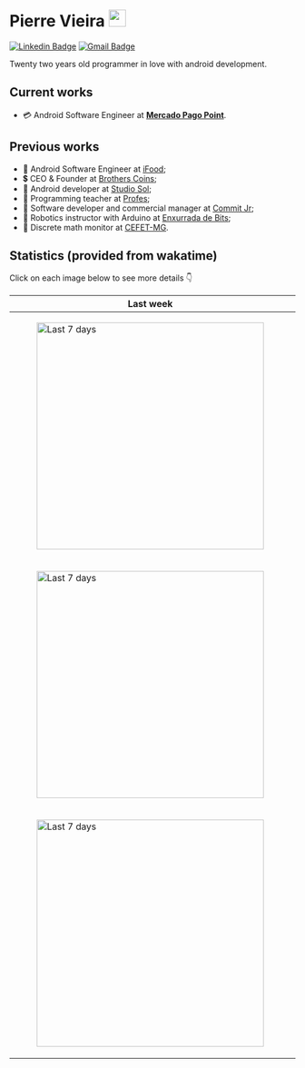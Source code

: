 # Pierre Vieira <img src="https://raw.githubusercontent.com/iampavangandhi/iampavangandhi/master/gifs/Hi.gif" width="30px" height="30px">

[![Linkedin Badge](https://img.shields.io/badge/-LinkedIn-blue?style=flat-square&logo=Linkedin&logoColor=white&link=https://www.linkedin.com/in/pierre-vieira/)](https://www.linkedin.com/in/pierre-vieira/)
[![Gmail Badge](http://img.shields.io/badge/-Whatsapp-green?style=flat-square&logo=Whatsapp&logoColor=white&link=https://api.whatsapp.com/send?1=pt_BR&phone=5531998005262)](https://api.whatsapp.com/send?1=pt_BR&phone=5531998005262)

Twenty two years old programmer in love with android development.

## Current works
* 💳 Android Software Engineer at **[Mercado Pago Point](https://www.mercadopago.com.br/point)**.

## Previous works
* 🍗 Android Software Engineer at [iFood](https://www.ifood.com.br/);
* 💲  CEO & Founder at [Brothers Coins](https://brotherscoins.com/);
* 🎸 Android developer at [Studio Sol](https://www.studiosol.com.br/);
* 📖 Programming teacher at [Profes](https://profes.com.br/inicio);
* 🦜 Software developer and commercial manager at [Commit Jr](https://commitjr.com/);
* 🤖 Robotics instructor with Arduino at [Enxurrada de Bits](http://www.enxurradadebits.cefetmg.br/);
* 🧮 Discrete math monitor at [CEFET-MG](https://www.cefetmg.br/).

## Statistics (provided from wakatime)
Click on each image below to see more details 👇
<table>
  <thead>
    <tr>
      <th style="text-align:center;font-weight:bold;">Last week</th>
      <th style="text-align:center;font-weight:bold;">Last month</th>
      <th style="text-align:center;font-weight:bold;">Last year</th>
    </tr>
  </thead>
  <tbody>
    <tr>
      <td>
        <figure>
          <img src="https://wakatime.com/share/@PierreVieira/3e2be887-6db2-49ad-b884-d94eb85fa9d6.svg" alt="Last 7 days" width="400">
        </figure>
      </td>
      <td>
        <figure>
          <img src="https://wakatime.com/share/@PierreVieira/eb2f17bd-e3d4-497e-aea7-a8b59a282b45.svg" alt="Last 30 days" width="400">
        </figure>
      </td>
      <td>
        <figure>
          <img src="https://wakatime.com/share/@PierreVieira/604c639f-e5a9-4d93-98b2-18925071776f.svg" alt="Last year" width="400">
        </figure>
      </td>
    </tr>
        <tr>
      <td>
        <figure>
          <img src="https://wakatime.com/share/@PierreVieira/b39dcb99-c64f-4f6c-a3e1-2b6f346a1a8c.svg" alt="Last 7 days" width="400">
        </figure>
      </td>
      <td>
        <figure>
          <img src="https://wakatime.com/share/@PierreVieira/dabedd63-6942-49eb-8233-6780da9f679b.svg" alt="Last 30 days" width="400">
        </figure>
      </td>
      <td>
        <figure>
          <img src="https://wakatime.com/share/@PierreVieira/ae0673bf-0c38-493a-acf7-eb395f1af6fc.svg" alt="Last year" width="400">
        </figure>
      </td>
    </tr>
    </tr>
        <tr>
          <td>
            <figure>
              <img src="https://wakatime.com/share/@PierreVieira/e7a47200-4a2b-47d7-9557-bb30d8ce46ae.svg" alt="Last 7 days" width="400">
            </figure>
          </td>
          <td>
            <figure>
              <img src="https://wakatime.com/share/@PierreVieira/06e449ec-0694-4ab7-8163-8f1773c73795.svg" alt="Last 30 days" width="400">
            </figure>
          </td>
          <td>
            <figure>
              <img src="https://wakatime.com/share/@PierreVieira/7baba160-2f88-48c9-82ca-1f93d7c3c13b.svg" alt="Last year" width="400">
            </figure>
          </td>
      </tr>
  </tbody>
</table>
